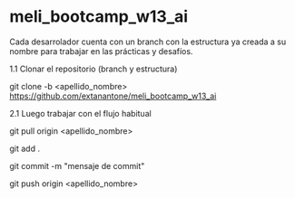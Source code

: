 # meli_bootcamp_w13_ai

Cada desarrolador cuenta con un branch con la estructura ya creada a su nombre para trabajar en las prácticas y desafíos.

1.1 Clonar el repositorio (branch y estructura)
   
   git clone -b <apellido_nombre> https://github.com/extanantone/meli_bootcamp_w13_ai
   
2.1 Luego trabajar con el flujo habitual 

   git pull origin <apellido_nombre>
   
   git add .
   
   git commit -m "mensaje de commit" 
   
   git push origin <apellido_nombre>
